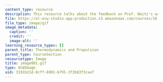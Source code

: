 ```yaml
---
content_type: resource
description: This resource talks about the feedback on Prof. Waitz's way of teaching.
file: https://ol-ocw-studio-app-production.s3.amazonaws.com/courses/16-01-unified-engineering-i-ii-iii-iv-fall-2005-spring-2006/3191b21d0cff6901b7913f2b83f3caef_image001.gif
file_type: image/gif
image_metadata:
  caption: ''
  credit: ''
  image-alt: ''
learning_resource_types: []
parent_title: Thermodynamics and Propulsion
parent_type: CourseSection
resourcetype: Image
title: image001.gif
type: OCWImage
uid: 3191b21d-0cff-6901-b791-3f2b83f3caef
---
```


